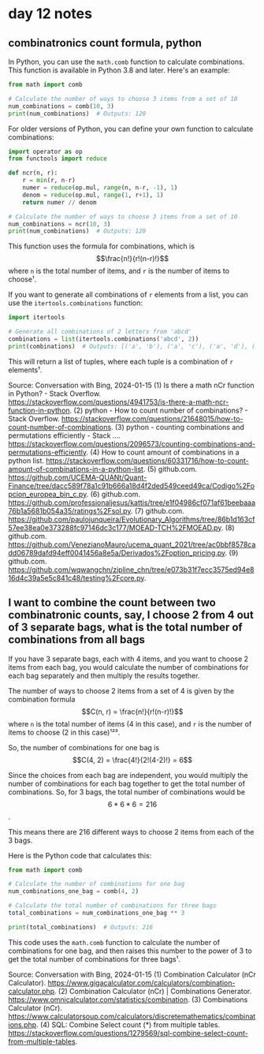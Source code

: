 # day 12 notes

## combinatronics count formula, python

In Python, you can use the `math.comb` function to calculate combinations. This function is available in Python 3.8 and later. Here's an example:

```python
from math import comb

# Calculate the number of ways to choose 3 items from a set of 10
num_combinations = comb(10, 3)
print(num_combinations)  # Outputs: 120
```

For older versions of Python, you can define your own function to calculate combinations:

```python
import operator as op
from functools import reduce

def ncr(n, r):
    r = min(r, n-r)
    numer = reduce(op.mul, range(n, n-r, -1), 1)
    denom = reduce(op.mul, range(1, r+1), 1)
    return numer // denom

# Calculate the number of ways to choose 3 items from a set of 10
num_combinations = ncr(10, 3)
print(num_combinations)  # Outputs: 120
```

This function uses the formula for combinations, which is $$\frac{n!}{r!(n-r)!}$$ where `n` is the total number of items, and `r` is the number of items to choose¹. 

If you want to generate all combinations of `r` elements from a list, you can use the `itertools.combinations` function:

```python
import itertools

# Generate all combinations of 2 letters from 'abcd'
combinations = list(itertools.combinations('abcd', 2))
print(combinations)  # Outputs: [('a', 'b'), ('a', 'c'), ('a', 'd'), ('b', 'c'), ('b', 'd'), ('c', 'd')]
```

This will return a list of tuples, where each tuple is a combination of `r` elements¹.

Source: Conversation with Bing, 2024-01-15
(1) Is there a math nCr function in Python? - Stack Overflow. https://stackoverflow.com/questions/4941753/is-there-a-math-ncr-function-in-python.
(2) python - How to count number of combinations? - Stack Overflow. https://stackoverflow.com/questions/21648015/how-to-count-number-of-combinations.
(3) python - counting combinations and permutations efficiently - Stack .... https://stackoverflow.com/questions/2096573/counting-combinations-and-permutations-efficiently.
(4) How to count amount of combinations in a python list. https://stackoverflow.com/questions/60331716/how-to-count-amount-of-combinations-in-a-python-list.
(5) github.com. https://github.com/UCEMA-QUANt/Quant-Finance/tree/dacc589f78a1c91b666a18d4f2ded549ceed49ca/Codigo%2Fopcion_europea_bin_c.py.
(6) github.com. https://github.com/professionaljesus/kattis/tree/e1f04986cf071af61beebaaa76b1a5681b054a35/ratings%2Fsol.py.
(7) github.com. https://github.com/paulojunqueira/Evolutionary_Algorithms/tree/86b1d163cf57ee38ea0e373288fc97146dc3c177/MOEAD-TCH%2FMOEAD.py.
(8) github.com. https://github.com/VenezianoMauro/ucema_quant_2021/tree/ac0bbf8578cadd06789dafd94eff0041456a8e5a/Derivados%2Foption_pricing.py.
(9) github.com. https://github.com/wqwangchn/zipline_chn/tree/e073b31f7ecc3575ed94e816d4c39a5e5c841c48/testing%2Fcore.py.

## I want to combine the count between two combinatronic counts, say, I choose 2 from 4 out of 3 separate bags, what is the total number of combinations from all bags

If you have 3 separate bags, each with 4 items, and you want to choose 2 items from each bag, you would calculate the number of combinations for each bag separately and then multiply the results together.

The number of ways to choose 2 items from a set of 4 is given by the combination formula $$C(n, r) = \frac{n!}{r!(n-r)!}$$ where `n` is the total number of items (4 in this case), and `r` is the number of items to choose (2 in this case)¹²³.

So, the number of combinations for one bag is $$C(4, 2) = \frac{4!}{2!(4-2)!} = 6$$

Since the choices from each bag are independent, you would multiply the number of combinations for each bag together to get the total number of combinations. So, for 3 bags, the total number of combinations would be $$6 * 6 * 6 = 216$$.

This means there are 216 different ways to choose 2 items from each of the 3 bags. 

Here is the Python code that calculates this:

```python
from math import comb

# Calculate the number of combinations for one bag
num_combinations_one_bag = comb(4, 2)

# Calculate the total number of combinations for three bags
total_combinations = num_combinations_one_bag ** 3

print(total_combinations)  # Outputs: 216
```

This code uses the `math.comb` function to calculate the number of combinations for one bag, and then raises this number to the power of 3 to get the total number of combinations for three bags¹.

Source: Conversation with Bing, 2024-01-15
(1) Combination Calculator (nCr Calculator). https://www.gigacalculator.com/calculators/combination-calculator.php.
(2) Combination Calculator (nCr) | Combinations Generator. https://www.omnicalculator.com/statistics/combination.
(3) Combinations Calculator (nCr). https://www.calculatorsoup.com/calculators/discretemathematics/combinations.php.
(4) SQL: Combine Select count (*) from multiple tables. https://stackoverflow.com/questions/1279569/sql-combine-select-count-from-multiple-tables.